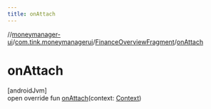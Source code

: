 ```yaml
---
title: onAttach
---
```

//[moneymanager-ui](../../../index.html)/[com.tink.moneymanagerui](../index.html)/[FinanceOverviewFragment](index.html)/[onAttach](on-attach.html)



# onAttach



[androidJvm]\
open override fun [onAttach](on-attach.html)(context: [Context](https://developer.android.com/reference/kotlin/android/content/Context.html))




